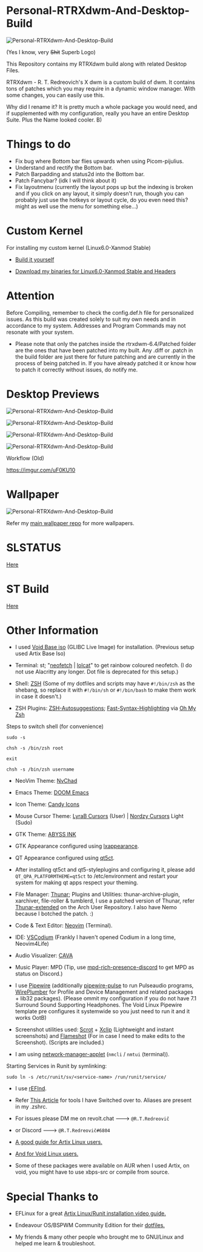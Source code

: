 # Personal-RTRXdwm-And-Desktop-Build

![Personal-RTRXdwm-And-Desktop-Build](https://github.com/Red1922/Personal-RTRXdWM-And-Desktop-Build/blob/main/Media/Core/rtrxdwmcore.png?raw=true)

(Yes I know, very ~~Shit~~ Superb Logo)

This Repository contains my RTRXdwm build along with related Desktop Files.

RTRXdwm - R. T. Redreovich's X dwm is a custom build of dwm. It contains tons of patches which you may require in a dynamic window manager. With some changes, you can easily use this.

Why did I rename it? It is pretty much a whole package you would need, and if supplemented with my configuration, really you have an entire Desktop Suite. Plus the Name looked cooler. B)

# Things to do

- Fix bug where Bottom bar flies upwards when using Picom-pijulius.
- Understand and rectify the Bottom bar.
- Patch Barpadding and status2d into the Bottom bar.
- Patch Fancybar? (idk I will think about it)
- Fix layoutmenu (currently the layout pops up but the indexing is broken and if you click on any layout, it simply doesn't run, though you can probably just use the hotkeys or layout cycle, do you even need this? might as well use the menu for something else...)

# Custom Kernel

For installing my custom kernel (Linux6.0-Xanmod Stable)

- [Build it yourself](https://notabug.org/Marcoapc/voidxanmodK)

- [Download my binaries for Linux6.0-Xanmod Stable and Headers](https://github.com/Red1922/Linux-Xanmod-Binaries-For-Void-Users)

# Attention

Before Compiling, remember to check the config.def.h file for personalized issues. As this build was created solely to suit my own needs and in accordance to my system. Addresses and Program Commands may not resonate with your system.

- Please note that only the patches inside the rtrxdwm-6.4/Patched folder are the ones that have been patched into my built. Any .diff or .patch in the build folder are just there for future patching and are currently in the process of being patched in. If you have already patched it or know how to patch it correctly without issues, do notify me.

# Desktop Previews

![Personal-RTRXdwm-And-Desktop-Build](https://github.com/Red1922/Personal-RTRXdWM-And-Desktop-Build/blob/main/Media/Screenshots/Term.png?raw=true)

![Personal-RTRXdwm-And-Desktop-Build](https://github.com/Red1922/Personal-RTRXdwm-And-Desktop-Build/blob/main/Media/Screenshots/TermWPicom.png?raw=true)

![Personal-RTRXdwm-And-Desktop-Build](https://github.com/Red1922/Personal-RTRXdwm-And-Desktop-Build/blob/main/Media/Screenshots/Preview.png?raw=true)

![Personal-RTRXdwm-And-Desktop-Build](https://github.com/Red1922/Personal-RTRXdwm-And-Desktop-Build/blob/main/Media/Screenshots/Conky.png?raw=true)


Workflow (Old)

https://imgur.com/uF0KU10

# Wallpaper

![Personal-RTRXdwm-And-Desktop-Build](https://github.com/Red1922/Personal-RTRXdwm-And-Desktop-Build/blob/main/Media/Wallpapers/SWARM-1920x1080.png?raw=true)

Refer my [main wallpaper repo](https://github.com/Red1922/Wallpapers) for more wallpapers.

# SLSTATUS

[Here](https://github.com/Red1922/slstatus)

# ST Build
[Here](https://github.com/Red1922/Personal-ST-build)

# Other Information

- I used [Void Base iso](https://voidlinux.org/download/) (GLIBC Live Image) for installation. (Previous setup used Artix Base Iso)

- Terminal: st; "[neofetch](https://github.com/dylanaraps/neofetch) | [lolcat](https://github.com/busyloop/lolcat)" to get rainbow coloured neofetch. (I do not use Alacritty any longer. Dot file is deprecated for this setup.)

- Shell: [ZSH](https://www.zsh.org/) (Some of my dotfiles and scripts may have `#!/bin/zsh` as the shebang, so replace it with `#!/bin/sh` or `#!/bin/bash` to make them work in case it doesn't.)
- ZSH Plugins: [ZSH-Autosuggestions](https://github.com/zsh-users/zsh-autosuggestions); [Fast-Syntax-Highlighting](https://github.com/zdharma-continuum/fast-syntax-highlighting) via [Oh My Zsh](https://github.com/ohmyzsh/ohmyzsh)

Steps to switch shell (for convenience)
```
sudo -s

chsh -s /bin/zsh root

exit

chsh -s /bin/zsh username
```

- NeoVim Theme: [NvChad](https://nvchad.com/)

- Emacs Theme: [DOOM Emacs](https://github.com/doomemacs/doomemacs)

- Icon Theme: [Candy Icons](https://github.com/EliverLara/candy-icons)

- Mouse Cursor Theme: [LyraB Cursors](https://store.kde.org/p/1524406) (User) | [Nordzy Cursors](https://github.com/alvatip/Nordzy-cursors) Light (Sudo)

- GTK Theme: [ABYSS INK](https://www.pling.com/p/1324963)

- GTK Appearance configured using [lxappearance](https://github.com/lxde/lxappearance).

- QT Appearance configured using [qt5ct](https://sourceforge.net/projects/qt5ct/).

- After installing qt5ct and qt5-styleplugins and configuring it, please add `QT_QPA_PLATFORMTHEME=qt5ct` to /etc/environment and restart your system for making qt apps respect your theming.

- File Manager: [Thunar](https://gitlab.xfce.org/xfce/thunar); Plugins and Utilities: thunar-archive-plugin, xarchiver, file-roller & tumblerd, I use a patched version of Thunar, refer [Thunar-extended](https://aur.archlinux.org/packages/thunar-extended) on the Arch User Repository. I also have Nemo because I botched the patch. :)

- Code & Text Editor: [Neovim](https://github.com/neovim/neovim) (Terminal).

- IDE: [VSCodium](https://github.com/VSCodium/vscodium) (Frankly I haven't opened Codium in a long time, Neovim4Life)

- Audio Visualizer: [CAVA](https://github.com/karlstav/cava)

- Music Player: MPD (Tip, use [mpd-rich-presence-discord](https://github.com/justas-d/mpd-rich-presence-discord) to get MPD as status on Discord.)

- I use [Pipewire](https://pipewire.org/) (additionally [pipewire-pulse](https://docs.pipewire.org/page_man_pipewire_pulse_1.html) to run Pulseaudio programs, [WirePlumber](https://pipewire.pages.freedesktop.org/wireplumber/) for Profile and Device Management and related packages + lib32 packages). (Please ommit my configuration if you do not have 7.1 Surround Sound Supporting Headphones. The Void Linux Pipewire template pre configures it systemwide so you just need to run it and it works OotB)

- Screenshot utilities used: [Scrot](https://github.com/dreamer/scrot) + [Xclip](https://github.com/astrand/xclip) (Lightweight and instant screenshots) and [Flameshot](https://flameshot.org/) (For in case I need to make edits to the Screenshot). (Scripts are included.)

- I am using [network-manager-applet](https://gitlab.gnome.org/GNOME/network-manager-applet) (`nmcli` / `nmtui` (terminal)).

Starting Services in Runit by symlinking:
```
sudo ln -s /etc/runit/sv/<service-name> /run/runit/service/
```

- I use [rEFInd](https://www.rodsbooks.com/refind/).

- Refer [This Article](https://deepu.tech/rust-terminal-tools-linux-mac-windows-fish-zsh/) for tools I have Switched over to. Aliases are present in my .zshrc.

- For issues please DM me on revolt.chat ---> `@R.T.Redreovič`
- or Discord ---> `@R.T.Redreovič#6804`

- [A good guide for Artix Linux users.](https://gist.github.com/themagicalmammal/37276c97897d40598e975f5e563252a6)

- [And for Void Linux users.](https://gist.github.com/themagicalmammal/e443d3c5440d566f8206e5b957ab1493)

- Some of these packages were available on AUR when I used Artix, on void, you might have to use xbps-src or compile from source.

# Special Thanks to

- EFLinux for a great [Artix Linux/Runit installation video guide.](https://www.youtube.com/watch?v=mIpZA6z-Ctk)

- Endeavour OS/BSPWM Community Edition for their [dotfiles.](https://github.com/EndeavourOS-Community-Editions/bspwm)

- My friends & many other people who brought me to GNU/Linux and helped me learn & troubleshoot.
